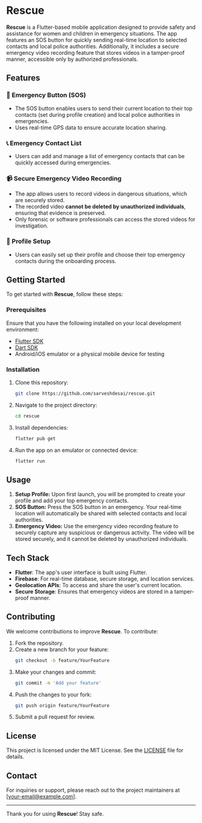 # Rescue

**Rescue** is a Flutter-based mobile application designed to provide safety and assistance for women and children in emergency situations. The app features an SOS button for quickly sending real-time location to selected contacts and local police authorities. Additionally, it includes a secure emergency video recording feature that stores videos in a tamper-proof manner, accessible only by authorized professionals.

## Features

### 🚨 Emergency Button (SOS)
- The SOS button enables users to send their current location to their top contacts (set during profile creation) and local police authorities in emergencies.
- Uses real-time GPS data to ensure accurate location sharing.

### 📞 Emergency Contact List
- Users can add and manage a list of emergency contacts that can be quickly accessed during emergencies.

### 📹 Secure Emergency Video Recording
- The app allows users to record videos in dangerous situations, which are securely stored.
- The recorded video **cannot be deleted by unauthorized individuals**, ensuring that evidence is preserved.
- Only forensic or software professionals can access the stored videos for investigation.

### 🔧 Profile Setup
- Users can easily set up their profile and choose their top emergency contacts during the onboarding process.

## Getting Started

To get started with **Rescue**, follow these steps:

### Prerequisites
Ensure that you have the following installed on your local development environment:
- [Flutter SDK](https://flutter.dev/docs/get-started/install)
- [Dart SDK](https://dart.dev/get-dart)
- Android/iOS emulator or a physical mobile device for testing

### Installation

1. Clone this repository:
   ```bash
   git clone https://github.com/sarveshdesai/rescue.git
   ```
2. Navigate to the project directory:
   ```bash
   cd rescue
   ```
3. Install dependencies:
   ```bash
   flutter pub get
   ```
4. Run the app on an emulator or connected device:
   ```bash
   flutter run
   ```

## Usage

1. **Setup Profile:** Upon first launch, you will be prompted to create your profile and add your top emergency contacts.
2. **SOS Button:** Press the SOS button in an emergency. Your real-time location will automatically be shared with selected contacts and local authorities.
3. **Emergency Video:** Use the emergency video recording feature to securely capture any suspicious or dangerous activity. The video will be stored securely, and it cannot be deleted by unauthorized individuals.

## Tech Stack

- **Flutter**: The app's user interface is built using Flutter.
- **Firebase**: For real-time database, secure storage, and location services.
- **Geolocation APIs**: To access and share the user's current location.
- **Secure Storage**: Ensures that emergency videos are stored in a tamper-proof manner.

## Contributing

We welcome contributions to improve **Rescue**. To contribute:

1. Fork the repository.
2. Create a new branch for your feature:
   ```bash
   git checkout -b feature/YourFeature
   ```
3. Make your changes and commit:
   ```bash
   git commit -m 'Add your feature'
   ```
4. Push the changes to your fork:
   ```bash
   git push origin feature/YourFeature
   ```
5. Submit a pull request for review.

## License

This project is licensed under the MIT License. See the [LICENSE](LICENSE) file for details.

## Contact

For inquiries or support, please reach out to the project maintainers at [your-email@example.com].

---

Thank you for using **Rescue**! Stay safe.
